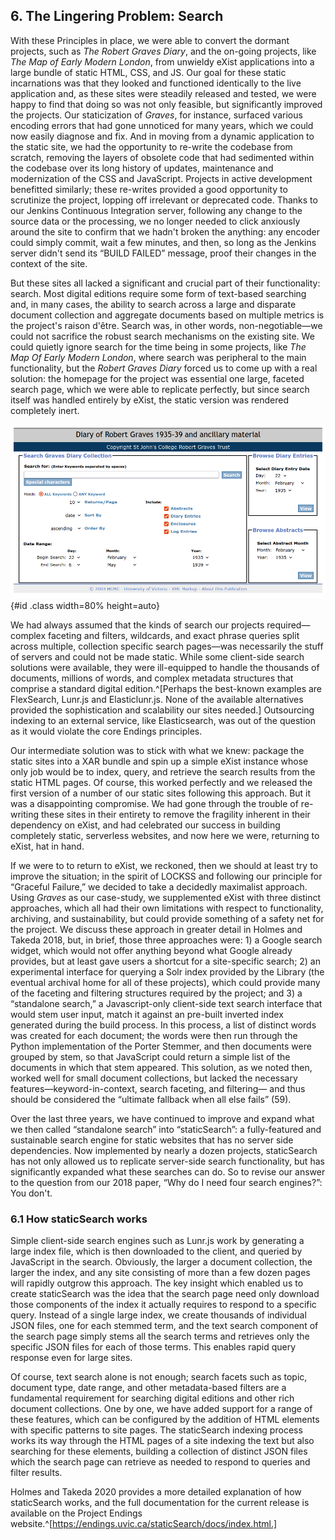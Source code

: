 
## 6. The Lingering Problem: Search

With these Principles in place, we were able to convert the dormant projects, such as _The Robert Graves Diary_, and the on-going projects, like *The Map of Early Modern London*, from unwieldy eXist applications into a large bundle of static HTML, CSS, and JS. Our goal for these static incarnations was that they looked and functioned identically to the live application and, as these sites were steadily released and tested, we were happy to find that doing so was not only feasible, but significantly improved the projects. Our staticization of _Graves_, for instance, surfaced various encoding errors that had gone unnoticed for many years, which we could now easily diagnose and fix. And in moving from a dynamic application to the static site, we had the opportunity to re-write the codebase from scratch, removing the layers of obsolete code that had sedimented within the codebase over its long history of updates, maintenance and modernization of the CSS and JavaScript. Projects in active development benefitted similarly; these re-writes provided a good opportunity to scrutinize the project, lopping off irrelevant or deprecated code.  Thanks to our Jenkins Continuous Integration server, following any change to the source data or the processing, we no longer needed to click anxiously around the site to confirm that we hadn't broken the anything: any encoder could simply commit, wait a few minutes, and then, so long as the Jenkins server didn't send its “BUILD FAILED” message,  proof their changes in the context of the site. 

But these sites all lacked a significant and crucial part of their functionality: search. Most digital editions require some form of text-based searching and, in many cases, the ability to search across a large and disparate document collection and aggregate documents based on multiple metrics is the project's raison d'être. Search was, in other words, non-negotiable—we could not sacrifice the robust search mechanisms on the existing site. We could quietly ignore search for the time being in some projects, like *The Map Of Early Modern London*, where search was peripheral to the main functionality, but the _Robert Graves Diary_ forced us to come up with a real solution: the homepage for the project was essential one large, faceted search page, which we were able to replicate perfectly, but since search itself was handled entirely by eXist, the static version was rendered completely inert. 

![The original home page of the Robert Graves Diary](images/gravesHome.png){#id .class width=80% height=auto}

We had always assumed that the kinds of search our projects required—complex faceting and filters, wildcards, and exact phrase queries split across multiple, collection specific search pages—was necessarily the stuff of servers and could not be made static. While some client-side search solutions were available, they were  ill-equipped to handle the thousands of documents, millions of words, and complex metadata structures that comprise a standard digital edition.^[Perhaps the best-known examples are FlexSearch, Lunr.js and Elasticlunr.js. None of the available alternatives provided the sophistication and scalability our sites needed.] Outsourcing indexing to an external service, like Elasticsearch, was out of the question as it would violate the core Endings principles. 

Our intermediate solution was to stick with what we knew: package the static sites into a XAR bundle and spin up a simple eXist instance whose only job would be to index, query, and retrieve the search results from the static HTML pages. Of course, this worked perfectly and we released the first version of a number of our static sites following this approach. But it was a disappointing compromise. We had gone through the trouble of re-writing these sites in their entirety to remove the fragility inherent in their dependency on eXist, and had celebrated our success in building completely static, serverless websites, and now here we were, returning to eXist, hat in hand. 

If we were to to return to eXist, we reckoned, then we should at least try to improve the situation; in the spirit of LOCKSS and following our principle for “Graceful Failure,” we decided to take a decidedly maximalist approach. Using _Graves_ as our case-study, we supplemented eXist with three distinct approaches, which all had their own limitations with respect to functionality, archiving, and sustainability, but could provide something of a safety net for the project.  We discuss these approach in greater detail in Holmes and Takeda 2018, but, in brief, those three approaches were: 1) a Google search widget, which would not offer anything beyond what Google already provides, but at least gave users a shortcut for a site-specific search; 2) an experimental interface for querying a Solr index provided by the Library (the eventual archival home for all of these projects), which could provide many of the faceting and filtering structures required by the project; and 3) a “standalone search,”  a Javascript-only client-side text search interface that would stem user input, match it against an pre-built inverted index generated during the build process. In this process, a list of distinct words was created for each document; the words were then run through the Python implementation of the Porter Stemmer, and then documents were grouped by stem, so that JavaScript could return a simple list of the documents in which that stem appeared. This  solution, as we noted then, worked well for small document collections, but lacked the necessary features—keyword-in-context, search faceting, and filtering— and thus should be considered the “ultimate fallback when all else fails” (59).

Over the last three years, we have continued to improve and expand what we then called “standalone search” into “staticSearch”: a fully-featured and sustainable search engine for static websites that has no server side dependencies. Now implemented by nearly a dozen projects, staticSearch has not only allowed us to replicate  server-side search functionality, but has significantly expanded what these searches can do. So to revise our answer to the question from our 2018 paper, “Why do I need four search engines?”: You don't.  

### 6.1 How staticSearch works

Simple client-side search engines such as Lunr.js work by generating a large index file, which is then downloaded to the client, and queried by JavaScript in the search. Obviously, the larger a document collection, the larger the index, and any site consisting of more than a few dozen pages will rapidly outgrow this approach. The key insight which enabled us to create staticSearch was the idea that the search page need only download those components of the index it actually requires to respond to a specific query. Instead of a single large index, we create thousands of individual JSON files, one for each stemmed term, and the text search component of the search page simply stems all the search terms and retrieves only the specific JSON files for each of those terms. This enables rapid query response even for large sites.

Of course, text search alone is not enough; search facets such as topic, document type, date range, and other metadata-based filters are a fundamental requirement for searching digital editions and other rich document collections. One by one, we have added support for a range of these features, which can be configured by the addition of HTML <meta> elements with specific patterns to site pages. The staticSearch indexing process works its way through the HTML pages of a site indexing the text but also searching for these <meta> elements, building a collection of distinct JSON files which the search page can retrieve as needed to respond to queries and filter results.

Holmes and Takeda 2020 provides a more detailed explanation of how staticSearch works, and the full documentation for the current release is available on the Project Endings website.^[https://endings.uvic.ca/staticSearch/docs/index.html.]

